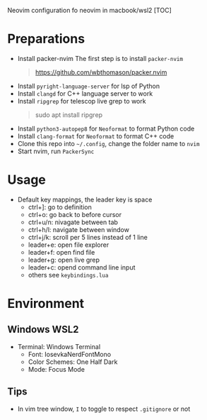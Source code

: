Neovim configuration fo neovim in macbook/wsl2
[TOC]
# Preparations

- Install packer-nvim
The first step is to install `packer-nvim`
    > https://github.com/wbthomason/packer.nvim 
- Install `pyright-language-server` for lsp of Python
- Install `clangd` for C++ language server to work
- Install `ripgrep` for telescop live grep to work
    > sudo apt install ripgrep
- Install `python3-autopep8` for `Neoformat` to format Python code
- Install `clang-format` for `Neoformat` to format C++ code
- Clone this repo into `~/.config`, change the folder name to `nvim`
- Start nvim, run `PackerSync`

# Usage
- Default key mappings, the leader key is space
	- ctrl+]: go to definition
	- ctrl+o: go back to before cursor
    - ctrl+u/n: nivagate between tab
    - ctrl+h/l: navigate between window
    - ctrl+j/k: scroll per 5 lines instead of 1 line
    - leader+e: open file explorer
    - leader+f: open find file
    - leader+g: open live grep
    - leader+c: opend command line input
    - others see `keybindings.lua`

# Environment

## Windows WSL2

- Terminal: Windows Terminal
    - Font: IosevkaNerdFontMono
    - Color Schemes: One Half Dark
    - Mode: Focus Mode

## Tips

- In vim tree window, `I` to toggle to respect `.gitignore` or not
